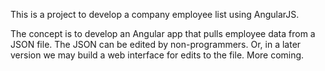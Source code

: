 This is a project to develop a company employee list using AngularJS.

The concept is to develop an Angular app that pulls employee data from a JSON file. 
The JSON can be edited by non-programmers. Or, in a later version we may build a web
interface for edits to the file. More coming.
